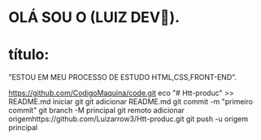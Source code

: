 # OLÁ SOU O (LUIZ DEV👋).
# título:
   "ESTOU EM MEU PROCESSO DE ESTUDO HTML,CSS,FRONT-END".



https://github.com/CodigoMaquina/code.git
eco "# Htt-produc" >> README.md
iniciar git
git adicionar README.md
git commit -m "primeiro commit"
git branch -M principal
git remoto adicionar origemhttps://github.com/Luizarrow3/Htt-produc.git
git push -u origem principal
